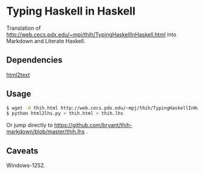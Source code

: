 Typing Haskell in Haskell
=========================

Translation of http://web.cecs.pdx.edu/~mpj/thih/TypingHaskellInHaskell.html
into Markdown and Literate Haskell.

## Dependencies

[html2text](https://github.com/aaronsw/html2text)

## Usage

```sh
$ wget -O thih.html http://web.cecs.pdx.edu/~mpj/thih/TypingHaskellInHaskell.html
$ python html2lhs.py < thih.html > thih.lhs
```

Or jump directly to https://github.com/bryant/thih-markdown/blob/master/thih.lhs
.

## Caveats

Windows-1252.
